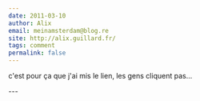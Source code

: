 ```yaml
---
date: 2011-03-10
author: Alix
email: meinamsterdam@blog.re
site: http://alix.guillard.fr/
tags: comment
permalink: false
---
```


<p>c'est pour ça que j'ai mis le lien, les gens cliquent pas...</p>
---